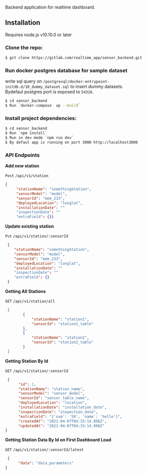 Backend application for realtime dashboard. 


## Installation
Requires node.js v10.10.0 or later

### Clone the repo:
```bash
$ git clone https://gitlab.com/realtime_app/sensor_backend.git 
```

### Run docker postgres database for sample dataset
write sql query on `/postgresql/docker-entrypoint-initdb.d/10_dummy_dataset.sql` to insert dummy datasets.  
Bydefaul postgres  port is exposed to `54326`.

```bash
$ cd sensor_backend
$ Run `docker-compose  up --build`
```


### Install project dependencies:

```bash
$ cd sensor_backend
$ Run `npm install`
$ Run in dev mode `npm run dev` 
$ By defaul app is running on port 3000 http://localhost3000
```


### API Endpoints
**Add new station**

`Post` `/api/v1/station` 
```json
{ 
     "stationName": "somethingStation",
     "sensorModel": "model",
     "sensorId": "mem_233",
     "deployedLocation": "longlat",
     "installationDate": ""
     "inspectionDate": ""
     "extraField": {}}
```

**Update existing station**

`Put` `/api/v1/station/:sensorId` 
```json
 {
    "stationName": "somethingStation",
    "sensorModel": "model",
    "sensorId": "mem_233",
    "deployedLocation": "longlat",
    "installationDate": ""
    "inspectionDate": ""
    "extraField": {}
 }
```

**Getting All Stations**

`GET` `/api/v1/station/all` 
```json
 [
        {
            "stationName": "station1",
            "sensorId": "station1_table"
        },
        {
            "stationName": "station2",
            "sensorId": "station2_table"
        }
 ]
```

**Getting Station By Id**

`GET` `/api/v1/station/:sensorId` 
```json
 {
      "id": 1,
      "stationName": "station_name",
      "sensorModel": "sensor_model",
      "sensorId": "sensor_table_name",
      "deployedLocation": "location",
      "installationDate": "installation_date",
      "inspectionDate": "inspection_date",
      "extraField": "{'num': '58', 'name': 'hello'}",
      "createdAt": "2021-04-07T04:33:14.896Z",
      "updatedAt": "2021-04-07T04:33:14.896Z"
}
```

**Getting Station Data By Id on First Dashboard Load**

`GET` `/api/v1/station/:sensorId/latest` 
```json
 {
      "data": "data_parameters"
}
```